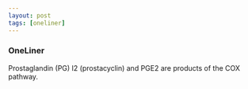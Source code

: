 ```yaml
---
layout: post
tags: [oneliner]
---
```



### OneLiner

Prostaglandin (PG) I2 (prostacyclin) and PGE2 are products of the COX pathway.

